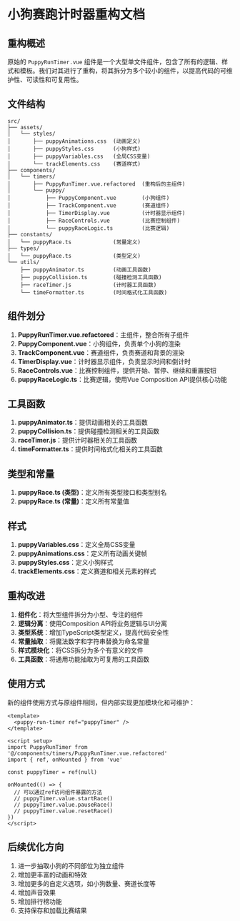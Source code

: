 # 小狗赛跑计时器重构文档

## 重构概述

原始的 `PuppyRunTimer.vue` 组件是一个大型单文件组件，包含了所有的逻辑、样式和模板。我们对其进行了重构，将其拆分为多个较小的组件，以提高代码的可维护性、可读性和可复用性。

## 文件结构

```
src/
├── assets/
│   └── styles/
│       ├── puppyAnimations.css  (动画定义)
│       ├── puppyStyles.css      (小狗样式)
│       ├── puppyVariables.css   (全局CSS变量)
│       └── trackElements.css    (赛道样式)
├── components/
│   └── timers/
│       ├── PuppyRunTimer.vue.refactored  (重构后的主组件)
│       └── puppy/
│           ├── PuppyComponent.vue        (小狗组件)
│           ├── TrackComponent.vue        (赛道组件)
│           ├── TimerDisplay.vue          (计时器显示组件)
│           ├── RaceControls.vue          (比赛控制组件)
│           └── puppyRaceLogic.ts         (比赛逻辑)
├── constants/
│   └── puppyRace.ts             (常量定义)
├── types/
│   └── puppyRace.ts             (类型定义)
└── utils/
    ├── puppyAnimator.ts         (动画工具函数)
    ├── puppyCollision.ts        (碰撞检测工具函数)
    ├── raceTimer.js             (计时器工具函数)
    └── timeFormatter.ts         (时间格式化工具函数)
```

## 组件划分

1. **PuppyRunTimer.vue.refactored**：主组件，整合所有子组件
2. **PuppyComponent.vue**：小狗组件，负责单个小狗的渲染
3. **TrackComponent.vue**：赛道组件，负责赛道和背景的渲染
4. **TimerDisplay.vue**：计时器显示组件，负责显示时间和倒计时
5. **RaceControls.vue**：比赛控制组件，提供开始、暂停、继续和重置按钮
6. **puppyRaceLogic.ts**：比赛逻辑，使用Vue Composition API提供核心功能

## 工具函数

1. **puppyAnimator.ts**：提供动画相关的工具函数
2. **puppyCollision.ts**：提供碰撞检测相关的工具函数
3. **raceTimer.js**：提供计时器相关的工具函数
4. **timeFormatter.ts**：提供时间格式化相关的工具函数

## 类型和常量

1. **puppyRace.ts (类型)**：定义所有类型接口和类型别名
2. **puppyRace.ts (常量)**：定义所有常量值

## 样式

1. **puppyVariables.css**：定义全局CSS变量
2. **puppyAnimations.css**：定义所有动画关键帧
3. **puppyStyles.css**：定义小狗样式
4. **trackElements.css**：定义赛道和相关元素的样式

## 重构改进

1. **组件化**：将大型组件拆分为小型、专注的组件
2. **逻辑分离**：使用Composition API将业务逻辑与UI分离
3. **类型系统**：增加TypeScript类型定义，提高代码安全性
4. **常量抽取**：将魔法数字和字符串替换为命名常量
5. **样式模块化**：将CSS拆分为多个有意义的文件
6. **工具函数**：将通用功能抽取为可复用的工具函数

## 使用方式

新的组件使用方式与原组件相同，但内部实现更加模块化和可维护：

```vue
<template>
  <puppy-run-timer ref="puppyTimer" />
</template>

<script setup>
import PuppyRunTimer from '@/components/timers/PuppyRunTimer.vue.refactored'
import { ref, onMounted } from 'vue'

const puppyTimer = ref(null)

onMounted(() => {
  // 可以通过ref访问组件暴露的方法
  // puppyTimer.value.startRace()
  // puppyTimer.value.pauseRace()
  // puppyTimer.value.resetRace()
})
</script>
```

## 后续优化方向

1. 进一步抽取小狗的不同部位为独立组件
2. 增加更丰富的动画和特效
3. 增加更多的自定义选项，如小狗数量、赛道长度等
4. 增加声音效果
5. 增加排行榜功能
6. 支持保存和加载比赛结果 